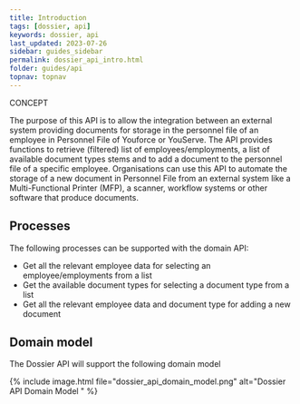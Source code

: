 ```yaml
---
title: Introduction
tags: [dossier, api]
keywords: dossier, api
last_updated: 2023-07-26
sidebar: guides_sidebar
permalink: dossier_api_intro.html
folder: guides/api
topnav: topnav
---
```


<span class="label label-success">CONCEPT</span>

The purpose of this API is to allow the integration between an external system providing documents for storage in the personnel file of an employee in Personnel File of Youforce or YouServe. The API provides functions to retrieve (filtered) list of employees/employments, a list of available document types stems and to add a document to the personnel file of a specific employee. 
Organisations can use this API to automate the storage of a new document in Personnel File from an external system like a Multi-Functional Printer (MFP), a scanner, workflow systems or other software that produce documents.

## Processes
The following processes can be supported with the domain API:
- Get all the relevant employee data for selecting an employee/employments from a list
- Get the available document types for selecting a document type from a list
- Get all the relevant employee data and document type for adding a new  document


## Domain model
The Dossier API will support the following domain model

{% include image.html file="dossier_api_domain_model.png" alt="Dossier API Domain Model " %}

